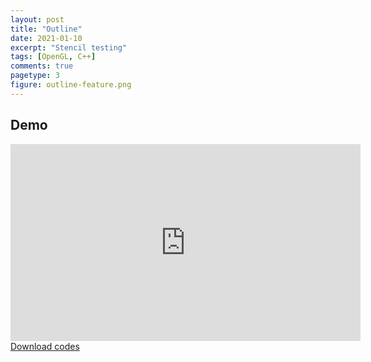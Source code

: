 ```yaml
---
layout: post
title: "Outline"
date: 2021-01-10
excerpt: "Stencil testing"
tags: [OpenGL, C++]
comments: true
pagetype: 3
figure: outline-feature.png
---
```


## Demo
<iframe width="560" height="315" src="https://www.youtube.com/embed/g4O3zT0Zw3E" frameborder="0" allow="accelerometer; autoplay; encrypted-media; gyroscope; picture-in-picture" allowfullscreen></iframe>

<div markdown="0"><a href="https://github.com/MuruC/OpenGL-Practice" class="btn btn-info">Download codes</a></div>